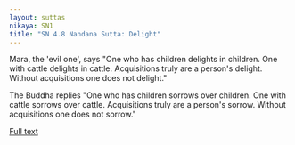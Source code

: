 ```yaml
---
layout: suttas
nikaya: SN1
title: "SN 4.8 Nandana Sutta: Delight"
---
```


Mara, the 'evil one', says "One who has children delights in children. One with cattle delights in cattle. Acquisitions truly are a person's delight. Without acquisitions one does not delight."

The Buddha replies "One who has children sorrows over children. One with cattle sorrows over cattle. Acquisitions truly are a person's sorrow. Without acquisitions one does not sorrow."  


[Full text](https://www.dhammatalks.org/suttas/SN/SN4_8.html)
